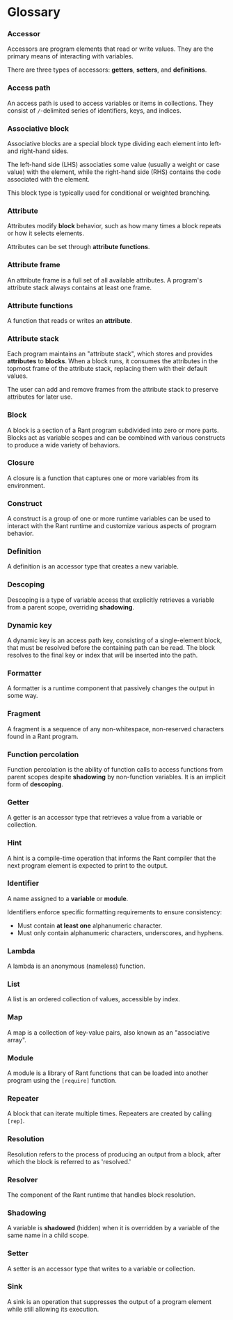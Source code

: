 # Glossary

### Accessor

Accessors are program elements that read or write values. They are the primary means of interacting with variables.

There are three types of accessors: **getters**, **setters**, and **definitions**.

### Access path

An access path is used to access variables or items in collections. They consist of `/`-delimited series of identifiers, keys, and indices. 

### Associative block

Associative blocks are a special block type dividing each element into left- and right-hand sides.

The left-hand side (LHS) associaties some value (usually a weight or case value) with the element, 
while the right-hand side (RHS) contains the code associated with the element.

This block type is typically used for conditional or weighted branching.

### Attribute

Attributes modify **block** behavior, such as how many times a block repeats or how it selects elements.

Attributes can be set through **attribute functions**.

### Attribute frame

An attribute frame is a full set of all available attributes. A program's attribute stack always contains at least one frame.

### Attribute functions

A function that reads or writes an **attribute**.

### Attribute stack

Each program maintains an "attribute stack", which stores and provides **attributes** to **blocks**.
When a block runs, it consumes the attributes in the topmost frame of the attribute stack, replacing them with their default values.

The user can add and remove frames from the attribute stack to preserve attributes for later use.

### Block

A block is a section of a Rant program subdivided into zero or more parts.
Blocks act as variable scopes and can be combined with various constructs to produce a wide variety of behaviors.

### Closure

A closure is a function that captures one or more variables from its environment.

### Construct

A construct is a group of one or more runtime variables can be used to interact with the Rant runtime 
and customize various aspects of program behavior.

### Definition

A definition is an accessor type that creates a new variable.

### Descoping

Descoping is a type of variable access that explicitly retrieves a variable from a parent scope, overriding **shadowing**.

### Dynamic key

A dynamic key is an access path key, consisting of a single-element block, that must be resolved before the containing path can be read. 
The block resolves to the final key or index that will be inserted into the path.

### Formatter

A formatter is a runtime component that passively changes the output in some way.

### Fragment

A fragment is a sequence of any non-whitespace, non-reserved characters found in a Rant program.

### Function percolation

Function percolation is the ability of function calls to access functions from parent scopes despite **shadowing** by non-function variables.
It is an implicit form of **descoping**.

### Getter

A getter is an accessor type that retrieves a value from a variable or collection.

### Hint

A hint is a compile-time operation that informs the Rant compiler that the next program element is expected to print to the output.

### Identifier

A name assigned to a **variable** or **module**.

Identifiers enforce specific formatting requirements to ensure consistency:

* Must contain **at least one** alphanumeric character.
* Must only contain alphanumeric characters, underscores, and hyphens.

### Lambda

A lambda is an anonymous (nameless) function.

### List

A list is an ordered collection of values, accessible by index.

### Map

A map is a collection of key-value pairs, also known as an "associative array".

### Module

A module is a library of Rant functions that can be loaded into another program using the `[require]` function.

### Repeater

A block that can iterate multiple times. Repeaters are created by calling `[rep]`.

### Resolution

Resolution refers to the process of producing an output from a block, after which the block is referred to as 'resolved.' 

### Resolver

The component of the Rant runtime that handles block resolution.

### Shadowing

A variable is **shadowed** (hidden) when it is overridden by a variable of the same name in a child scope.

### Setter

A setter is an accessor type that writes to a variable or collection.

### Sink

A sink is an operation that suppresses the output of a program element while still allowing its execution.